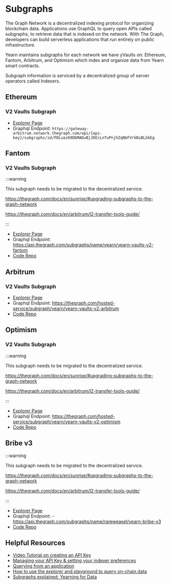 # Subgraphs

The Graph Network is a decentralized indexing protocol for organizing blockchain data. Applications use GraphQL to query open APIs called subgraphs, to retrieve data that is indexed on the network. With The Graph, developers can build serverless applications that run entirely on public infrastructure.

Yearn maintains subgraphs for each network we have yVaults on: Ethereum, Fantom, Arbitrum, and Optimism which index and organize data from Yearn smart contracts.

Subgraph information is serviced by a decentralized group of server operators called Indexers.

## Ethereum

### V2 Vaults Subgraph

- [Explorer Page](https://thegraph.com/explorer/subgraphs/FDLuaz69DbMADuBjJDEcLnTuPnjhZqNbFVrkNiBLGkEg?view=Query&chain=arbitrum-one)
- Graphql Endpoint: `https://gateway-arbitrum.network.thegraph.com/api/{api-key}/subgraphs/id/FDLuaz69DbMADuBjJDEcLnTuPnjhZqNbFVrkNiBLGkEg`

## Fantom

### V2 Vaults Subgraph

:::warning

This subgraph needs to be migrated to the decentralized service.

https://thegraph.com/docs/en/sunrise/#upgrading-subgraphs-to-the-graph-network

https://thegraph.com/docs/en/arbitrum/l2-transfer-tools-guide/

:::

- [Explorer Page](https://thegraph.com/hosted-service/subgraph/yearn/yearn-vaults-v2-fantom)
- Graphql Endpoint: https://api.thegraph.com/subgraphs/name/yearn/yearn-vaults-v2-fantom
- [Code Repo](https://github.com/yearn/yearn-vaults-v2-subgraph)

## Arbitrum

### V2 Vaults Subgraph

- [Explorer Page](https://thegraph.com/hosted-service/subgraph/yearn/yearn-vaults-v2-arbitrum)
- Graphql Endpoint: https://thegraph.com/hosted-service/subgraph/yearn/yearn-vaults-v2-arbitrum
- [Code Repo](https://github.com/yearn/yearn-vaults-v2-subgraph)

## Optimism

### V2 Vaults Subgraph

:::warning

This subgraph needs to be migrated to the decentralized service.

https://thegraph.com/docs/en/sunrise/#upgrading-subgraphs-to-the-graph-network

https://thegraph.com/docs/en/arbitrum/l2-transfer-tools-guide/

:::

- [Explorer Page](https://thegraph.com/hosted-service/subgraph/yearn/yearn-vaults-v2-optimism)
- Graphql Endpoint: https://thegraph.com/hosted-service/subgraph/yearn/yearn-vaults-v2-optimism
- [Code Repo](https://github.com/yearn/yearn-vaults-v2-subgraph)

## Bribe v3

:::warning

This subgraph needs to be migrated to the decentralized service.

https://thegraph.com/docs/en/sunrise/#upgrading-subgraphs-to-the-graph-network

https://thegraph.com/docs/en/arbitrum/l2-transfer-tools-guide/

:::

- [Explorer Page](https://thegraph.com/hosted-service/subgraph/rareweasel/yearn-bribe-v3)
- Graphql Endpoint: - https://api.thegraph.com/subgraphs/name/rareweasel/yearn-bribe-v3
- [Code Repo](https://github.com/yearn/yearn-ybribe-subgraph)
  
## Helpful Resources

- [Video Tutorial on creating an API Key](https://www.youtube.com/watch?v=UrfIpm-Vlgs)
- [Managing your API Key & setting your indexer preferences](https://thegraph.com/docs/en/studio/managing-api-keys/)
- [Querying from an application](https://thegraph.com/docs/en/developer/querying-from-your-app/)
- [How to use the explorer and playground to query on-chain data](https://medium.com/@chidubem_/how-to-query-on-chain-data-with-the-graph-f8507488215)
- [Subgraphs explained: Yearning for Data](https://medium.com/iearn/subgraphs-explained-yearning-for-data-4e90d18e33e)
